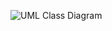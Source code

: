 ![UML Class Diagram](https://user-images.githubusercontent.com/74929461/149095268-1465fe98-435a-4760-b283-6720e49bd9dd.jpg)
